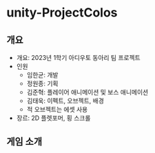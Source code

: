 # unity-ProjectColos
## 개요
* 개요: 2023년 1학기 아디우토 동아리 팀 프로젝트
* 인원
  * 임한균: 개발
  * 정원종: 기획
  * 김준혁: 플레이어 애니메이션 및 보스 애니메이션
  * 김태욱: 이펙트, 오브젝트, 배경
  * 적 오브젝트는 에셋 사용
* 장르: 2D 플렛포머, 횡 스크롤
## 게임 소개
